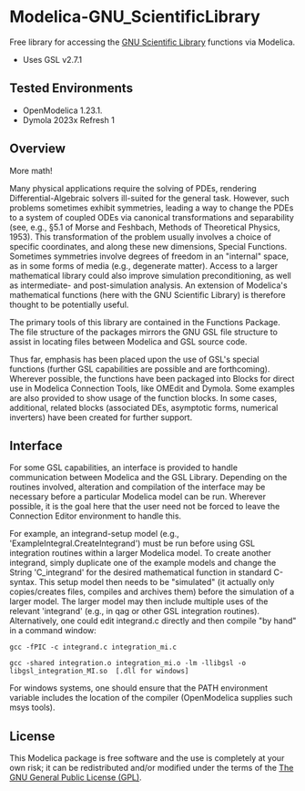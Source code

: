 # Modelica-GNU_ScientificLibrary

Free library for accessing the [GNU Scientific Library](https://www.gnu.org/software/gsl/) functions via Modelica.
- Uses GSL v2.7.1

## Tested Environments

- OpenModelica 1.23.1.
- Dymola 2023x Refresh 1

## Overview

More math!

Many physical applications require the solving of PDEs, rendering Differential-Algebraic solvers ill-suited for the general task. However, such problems sometimes exhibit symmetries, leading a way to change the PDEs to a system of coupled ODEs via canonical transformations and separability (see, e.g., §5.1 of Morse and Feshbach, Methods of Theoretical Physics, 1953). This transformation of the problem usually involves a choice of specific coordinates, and along these new dimensions, Special Functions. Sometimes symmetries involve degrees of freedom in an "internal" space, as in some forms of media (e.g., degenerate matter). Access to a larger mathematical library could also improve simulation preconditioning, as well as intermediate- and post-simulation analysis. An extension of Modelica's mathematical functions (here with the GNU Scientific Library) is therefore thought to be potentially useful.

The primary tools of this library are contained in the Functions Package. The file structure of the packages mirrors the GNU GSL file structure to assist in locating files between Modelica and GSL source code.

Thus far, emphasis has been placed upon the use of GSL's special functions (further GSL capabilities are possible and are forthcoming). Wherever possible, the functions have been packaged into Blocks for direct use in Modelica Connection Tools, like OMEdit and Dymola. Some examples are also provided to show usage of the function blocks. In some cases, additional, related blocks (associated DEs, asymptotic forms, numerical inverters) have been created for further support.

## Interface

For some GSL capabilities, an interface is provided to handle communication between Modelica and the GSL Library. 
Depending on the routines involved, alteration and compilation of the interface may be necessary before a particular Modelica model can be run. 
Wherever possible, it is the goal here that the user need not be forced to leave the Connection Editor environment to handle this.

For example, an integrand-setup model (e.g., 'ExampleIntegral.CreateIntegrand') must be run before using GSL integration routines within a larger Modelica model. To create another integrand, simply duplicate one of the example models and change the String 'C_integrand' for the desired mathematical function in standard C-syntax. This setup model then needs to be "simulated" (it actually only copies/creates files, compiles and archives them) before the simulation of a larger model. The larger model may then include multiple uses of the relevant 'integrand' (e.g., in qag or other GSL integration routines). Alternatively, one could edit integrand.c directly and then compile "by hand" in a command window:

	gcc -fPIC -c integrand.c integration_mi.c 
	
	gcc -shared integration.o integration_mi.o -lm -llibgsl -o libgsl_integration_MI.so  [.dll for windows] 
	
For windows systems, one should ensure that the PATH environment variable includes the location of the compiler (OpenModelica supplies such msys tools).

## License

This Modelica package is free software and the use is completely at your own risk;
it can be redistributed and/or modified under the terms of the [The GNU General Public License (GPL)](https://www.gnu.org/copyleft/gpl.html).
